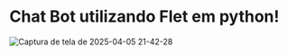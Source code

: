 <h1>Chat Bot utilizando Flet em python!</h1>

![Captura de tela de 2025-04-05 21-42-28](https://github.com/user-attachments/assets/9411387c-35b3-49d4-a1f7-f584f9c4ad5b)

